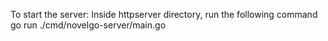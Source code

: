 To start the server:
Inside httpserver directory, run the following command
go run ./cmd/novelgo-server/main.go
